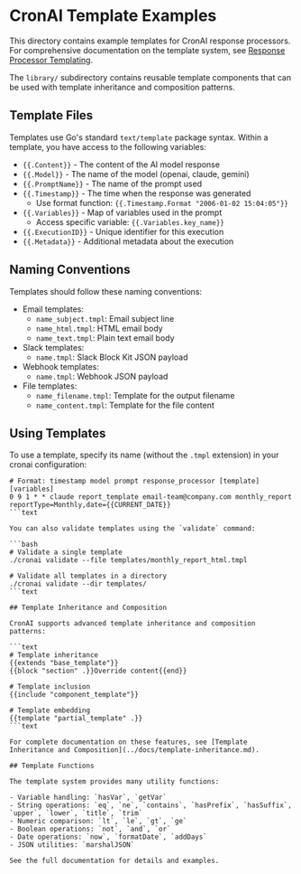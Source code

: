 # CronAI Template Examples

This directory contains example templates for CronAI response processors. For comprehensive documentation on the template system, see [Response Processor Templating](../docs/response-templating.md).

The `library/` subdirectory contains reusable template components that can be used with template inheritance and composition patterns.

## Template Files

Templates use Go's standard `text/template` package syntax. Within a template, you have access to the following variables:

- `{{.Content}}` - The content of the AI model response
- `{{.Model}}` - The name of the model (openai, claude, gemini)
- `{{.PromptName}}` - The name of the prompt used
- `{{.Timestamp}}` - The time when the response was generated
  - Use format function: `{{.Timestamp.Format "2006-01-02 15:04:05"}}`
- `{{.Variables}}` - Map of variables used in the prompt
  - Access specific variable: `{{.Variables.key_name}}`
- `{{.ExecutionID}}` - Unique identifier for this execution
- `{{.Metadata}}` - Additional metadata about the execution

## Naming Conventions

Templates should follow these naming conventions:

- Email templates:
  - `name_subject.tmpl`: Email subject line
  - `name_html.tmpl`: HTML email body
  - `name_text.tmpl`: Plain text email body
- Slack templates:
  - `name.tmpl`: Slack Block Kit JSON payload
- Webhook templates:
  - `name.tmpl`: Webhook JSON payload
- File templates:
  - `name_filename.tmpl`: Template for the output filename
  - `name_content.tmpl`: Template for the file content

## Using Templates

To use a template, specify its name (without the `.tmpl` extension) in your cronai configuration:

```text
# Format: timestamp model prompt response_processor [template] [variables]
0 9 1 * * claude report_template email-team@company.com monthly_report reportType=Monthly,date={{CURRENT_DATE}}
```text

You can also validate templates using the `validate` command:

```bash
# Validate a single template
./cronai validate --file templates/monthly_report_html.tmpl

# Validate all templates in a directory
./cronai validate --dir templates/
```text

## Template Inheritance and Composition

CronAI supports advanced template inheritance and composition patterns:

```text
# Template inheritance
{{extends "base_template"}}
{{block "section" .}}Override content{{end}}

# Template inclusion
{{include "component_template"}}

# Template embedding
{{template "partial_template" .}}
```text

For complete documentation on these features, see [Template Inheritance and Composition](../docs/template-inheritance.md).

## Template Functions

The template system provides many utility functions:

- Variable handling: `hasVar`, `getVar`
- String operations: `eq`, `ne`, `contains`, `hasPrefix`, `hasSuffix`, `upper`, `lower`, `title`, `trim`
- Numeric comparison: `lt`, `le`, `gt`, `ge`
- Boolean operations: `not`, `and`, `or`
- Date operations: `now`, `formatDate`, `addDays`
- JSON utilities: `marshalJSON`

See the full documentation for details and examples.
